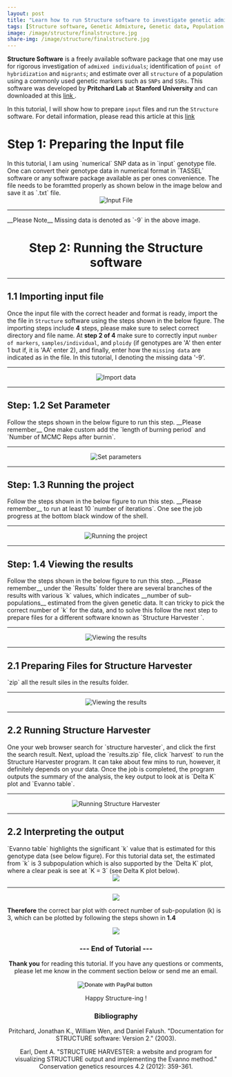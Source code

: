 ```yaml
---
layout: post
title: "Learn how to run Structure software to investigate genetic admixture and overall population structure"
tags: [Structure software, Genetic Admixture, Genetic data, Population structure]
image: /image/structure/finalstructure.jpg
share-img: /image/structure/finalstructure.jpg
---
```


__Structure Software__ is a freely available software package that one may use for rigorous investigation of `admixed individuals`; identification of `point of hybridization` and `migrants`; and estimate over all `structure` of a population using a commonly used genetic markers such as `SNPs` and `SSRs`. This software was developed by __Pritchard Lab__ at __Stanford University__ and can downloaded at this <a href="https://web.stanford.edu/group/pritchardlab/structure.html"> link </a>.

In this tutorial, I will show how to prepare `input` files and run the `Structure` software. For detail information, please read this article at this <a href="https://web.stanford.edu/group/pritchardlab/structure.html">link</a>

<h1> Step 1: Preparing the Input file </h1>
In this tutorial, I am using `numerical` SNP data as in `input` genotype file. One can convert their genotype data in numerical format in `TASSEL` software or any software package available as per ones convenience. The file needs to be foramtted properly as shown below in the image below and save it as `.txt` file.

<center><img src="/image/structure/input.JPG" alt="Input File"></center>

<hr>
__Please Note__ Missing data is denoted as `-9` in the above image. 


<center><h1> Step 2: Running the Structure software </h1></center>
<hr>
<h2> 1.1 Importing input file</h2>

Once the input file with the correct header and format is ready, import the the file in `Structure` software using the steps shown in the below figure. The importing steps include __4__ steps, please make sure to select correct directory and file name. At __step 2 of 4__ make sure to correctly input `number of markers`, `samples/individual`, and `ploidy` (if genotypes are 'A' then enter 1 but if, it is 'AA' enter 2), and finally, enter how the `missing data` are indicated as in the file. In this tutorial, I denoting the missing data '-9'. 

<hr>
<center><img src="/image/structure/structure1.gif" alt="Import data"></center>
<hr>

<h2> Step: 1.2 Set Parameter</h2>
Follow the steps shown in the below figure to run this step. __Please remember__ One make custom add the `length of burning period` and `Number of MCMC Reps after burnin`.

<hr>
<center><img src="/image/structure/structure2.gif" alt="Set parameters"></center>
<hr>

<h2> Step: 1.3 Running the project</h2>
Follow the steps shown in the below figure to run this step. __Please remember__ to run at least 10 `number of iterations`. One see the job progress at the bottom black window of the shell.

<hr>
<center><img src="/image/structure/structure3.gif" alt="Running the project"></center>
<hr>

<h2> Step: 1.4 Viewing the results</h2>
Follow the steps shown in the below figure to run this step. __Please remember__ under the `Results` folder there are several branches of the results with various `k` values, which indicates __number of sub-populations__ estimated from the given genetic data. It can tricky to pick the correct number of `k` for the data, and to solve this follow the next step to prepare files for a different software known as `Structure Harvester `.
<hr>
<center><img src="/image/structure/structure4.gif" alt="Viewing the results"></center>
<hr>

<h2> 2.1 Preparing Files for Structure Harvester </h2>
`zip` all the result siles in the results folder.
<hr>
<center><img src="/image/structure/structure5.gif" alt="Viewing the results"></center>
<hr>

<h2> 2.2 Running Structure Harvester </h2>
One your web browser search for `structure harvester`, and click the first the search result. Next, upload the `results.zip` file, click `harvest` to run the Structure Harvester program. It can take about few mins to run, however, it definitely depends on your data. Once the job is completed, the program outputs the summary of the analysis, the key output to look at is `Delta K` plot and `Evanno table`. 
<hr>
<center><img src="/image/structure/structure6.gif" alt="Running Structure Harvester"></center>
<hr>

<h2> 2.2 Interpreting the output </h2>
`Evanno table` highlights the significant `k` value that is estimated for this genotype data (see below figure). For this tutorial data set, the estimated from `k` is 3 subpopulation which is also supported by the `Delta K` plot, where a clear peak is see at `K = 3` (see Delta K plot below).

<center><img src="/image/structure/ktable.JPG"></center>
<hr>
<center><img src="/image/structure/deltaK.png"></center>

__Therefore__ the correct bar plot with correct number of sub-population (k) is 3, which can be plotted by following the steps shown in __1.4__
<center><img src="/image/structure/finalstructure.jpg"><center>
  
  
<center><h3> --- End of Tutorial --- </h3></center>

__Thank you__ for reading this tutorial. If you have any questions or comments, please let me know in the comment section below or send me an email. 
<form action="https://www.paypal.com/cgi-bin/webscr" method="post" target="_top">
<input type="hidden" name="cmd" value="_donations" />
<input type="hidden" name="business" value="8ZF7YRTZ42EKU" />
<input type="hidden" name="item_name" value="To support education for all." />
<input type="hidden" name="currency_code" value="USD" />
<input type="image" src="https://www.paypalobjects.com/en_US/i/btn/btn_donateCC_LG.gif" border="0" name="submit" title="PayPal - The safer, easier way to pay online!" alt="Donate with PayPal button" />
<img alt="" border="0" src="https://www.paypal.com/en_US/i/scr/pixel.gif" width="1" height="1" />
</form>
Happy Structure-ing !


<h3> Bibliography </h3>
<p>Pritchard, Jonathan K., William Wen, and Daniel Falush. "Documentation for STRUCTURE software: Version 2." (2003).</p>
<p>Earl, Dent A. "STRUCTURE HARVESTER: a website and program for visualizing STRUCTURE output and implementing the Evanno method." Conservation genetics resources 4.2 (2012): 359-361. </p>


<!-- Global site tag (gtag.js) - Google Analytics -->
<script async src="https://www.googletagmanager.com/gtag/js?id=UA-123359651-1"></script>
<script>
  window.dataLayer = window.dataLayer || [];
  function gtag(){dataLayer.push(arguments);}
  gtag('js', new Date());
  gtag('config', 'UA-123359651-1');
</script>

<script async src="//pagead2.googlesyndication.com/pagead/js/adsbygoogle.js"></script>
<script>
  (adsbygoogle = window.adsbygoogle || []).push({
    google_ad_client: "ca-pub-5126027065024936",
    enable_page_level_ads: true
  });
</script>

